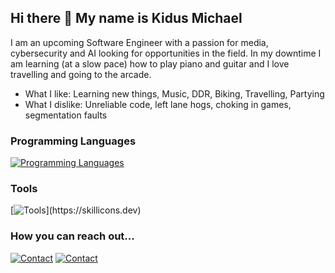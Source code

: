 ## Hi there 👋 My name is Kidus Michael
I am an upcoming Software Engineer with a passion for media, cybersecurity and AI looking for opportunities in the field. 
In my downtime I am learning (at a slow pace) how to play piano and guitar and I love travelling and going to the arcade.

- What I like: Learning new things, Music, DDR, Biking, Travelling, Partying
- What I dislike: Unreliable code, left lane hogs, choking in games, segmentation faults

### **Programming Languages**
[![Programming Languages](https://skillicons.dev/icons?i=py,cpp,java,js,html,css,sqlite)](https://skillicons.dev)

### **Tools**
[![Tools](https://skillicons.dev/icons?i=vscode,github,gitlab,nodejs,react,linux,nextjs,bash,)](https://skillicons.dev)

### **How you can reach out...**
[![Contact](https://skillicons.dev/icons?i=linkedin)](https://www.linkedin.com/in/kidus-michael/)
[![Contact](https://skillicons.dev/icons?i=gmail)](kidusmichael308@gmail.com)


<!--
**akayangel218/akayangel218** is a ✨ _special_ ✨ repository because its `README.md` (this file) appears on your GitHub profile.

Here are some ideas to get you started:


- 🌱 I’m currently learning ...
- 👯 I’m looking to collaborate on ...
- 🤔 I’m looking for help with ...
- 💬 Ask me about ...
- 📫 How to reach me: ...
- 😄 Pronouns: ...
- ⚡ Fun fact: ...
-->
